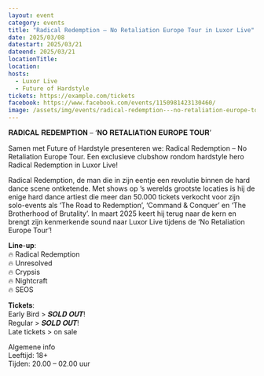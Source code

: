 ```yaml
---
layout: event
category: events
title: "Radical Redemption – No Retaliation Europe Tour in Luxor Live"
date: 2025/03/08
datestart: 2025/03/21
dateend: 2025/03/21
locationTitle:
location:
hosts:
  - Luxor Live
  - Future of Hardstyle
tickets: https://example.com/tickets
facebook: https://www.facebook.com/events/1150981423130460/
image: /assets/img/events/radical-redemption---no-retaliation-europe-tour-in-luxor-live.jpg
---
```


𝐑𝐀𝐃𝐈𝐂𝐀𝐋 𝐑𝐄𝐃𝐄𝐌𝐏𝐓𝐈𝐎𝐍 – ‘𝐍𝐎 𝐑𝐄𝐓𝐀𝐋𝐈𝐀𝐓𝐈𝐎𝐍 𝐄𝐔𝐑𝐎𝐏𝐄 𝐓𝐎𝐔𝐑’

Samen met Future of Hardstyle presenteren we: Radical Redemption – No Retaliation Europe Tour. Een exclusieve clubshow rondom hardstyle hero Radical Redemption in Luxor Live!

Radical Redemption, de man die in zijn eentje een revolutie binnen de hard dance scene ontketende. Met shows op ’s werelds grootste locaties is hij de enige hard dance artiest die meer dan 50.000 tickets verkocht voor zijn solo-events als ‘The Road to Redemption’, ‘Command & Conquer’ en ‘The Brotherhood of Brutality’. In maart 2025 keert hij terug naar de kern en brengt zijn kenmerkende sound naar Luxor Live tijdens de ‘No Retaliation Europe Tour’!

𝐋𝐢𝐧𝐞-𝐮𝐩:  
🔥 Radical Redemption  
🔥 Unresolved  
🔥 Crypsis  
🔥 Nightcraft  
🔥 SEOS

𝐓𝐢𝐜𝐤𝐞𝐭𝐬:  
Early Bird > 𝑺𝑶𝑳𝑫 𝑶𝑼𝑻!  
Regular > 𝑺𝑶𝑳𝑫 𝑶𝑼𝑻!  
Late tickets > on sale

Algemene info  
Leeftijd: 18+  
Tijden: 20.00 – 02.00 uur